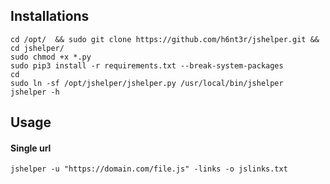 ## Installations
```
cd /opt/  && sudo git clone https://github.com/h6nt3r/jshelper.git && cd jshelper/
sudo chmod +x *.py
sudo pip3 install -r requirements.txt --break-system-packages
cd
sudo ln -sf /opt/jshelper/jshelper.py /usr/local/bin/jshelper
jshelper -h
```
## Usage
#### Single url
```
jshelper -u "https://domain.com/file.js" -links -o jslinks.txt
```
